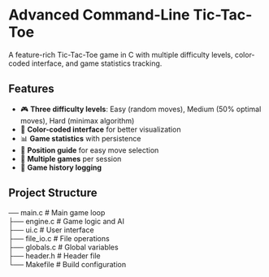 # Advanced Command-Line Tic-Tac-Toe

A feature-rich Tic-Tac-Toe game in C with multiple difficulty levels, color-coded interface, and game statistics tracking.

## Features
- 🎮 **Three difficulty levels**: Easy (random moves), Medium (50% optimal moves), Hard (minimax algorithm)
- 🎨 **Color-coded interface** for better visualization
- 📊 **Game statistics** with persistence
- 🎯 **Position guide** for easy move selection
- 🔄 **Multiple games** per session
- 📝 **Game history logging**

## Project Structure
── main.c # Main game loop<br>
├── engine.c # Game logic and AI<br>
├── ui.c # User interface<br>
├── file_io.c # File operations<br>
├── globals.c # Global variables<br>
├── header.h # Header file<br>
└── Makefile # Build configuration<br>
